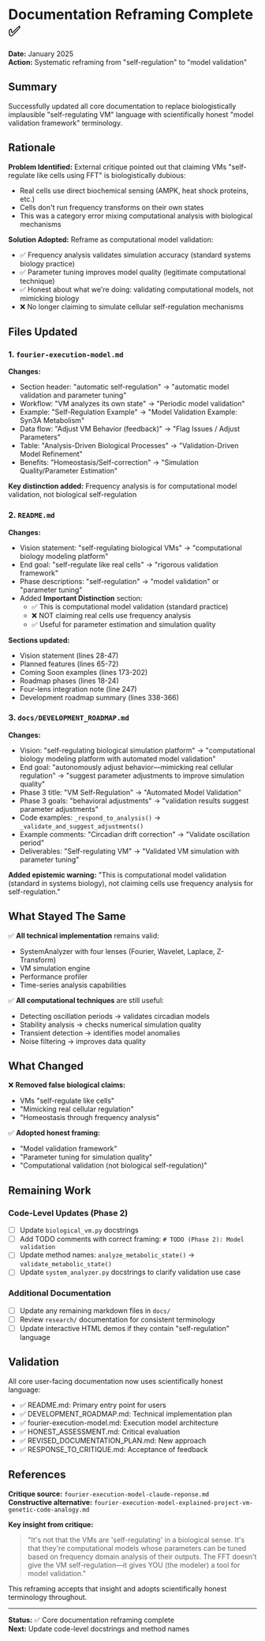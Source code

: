 # Documentation Reframing Complete ✅

**Date:** January 2025  
**Action:** Systematic reframing from "self-regulation" to "model validation"

## Summary

Successfully updated all core documentation to replace biologistically implausible "self-regulating VM" language with scientifically honest "model validation framework" terminology.

## Rationale

**Problem Identified:** External critique pointed out that claiming VMs "self-regulate like cells using FFT" is biologistically dubious:
- Real cells use direct biochemical sensing (AMPK, heat shock proteins, etc.)
- Cells don't run frequency transforms on their own states
- This was a category error mixing computational analysis with biological mechanisms

**Solution Adopted:** Reframe as computational model validation:
- ✅ Frequency analysis validates simulation accuracy (standard systems biology practice)
- ✅ Parameter tuning improves model quality (legitimate computational technique)
- ✅ Honest about what we're doing: validating computational models, not mimicking biology
- ❌ No longer claiming to simulate cellular self-regulation mechanisms

## Files Updated

### 1. `fourier-execution-model.md`
**Changes:**
- Section header: "automatic self-regulation" → "automatic model validation and parameter tuning"
- Workflow: "VM analyzes its own state" → "Periodic model validation"
- Example: "Self-Regulation Example" → "Model Validation Example: Syn3A Metabolism"
- Data flow: "Adjust VM Behavior (feedback)" → "Flag Issues / Adjust Parameters"
- Table: "Analysis-Driven Biological Processes" → "Validation-Driven Model Refinement"
- Benefits: "Homeostasis/Self-correction" → "Simulation Quality/Parameter Estimation"

**Key distinction added:** Frequency analysis is for computational model validation, not biological self-regulation

### 2. `README.md`
**Changes:**
- Vision statement: "self-regulating biological VMs" → "computational biology modeling platform"
- End goal: "self-regulate like real cells" → "rigorous validation framework"
- Phase descriptions: "self-regulation" → "model validation" or "parameter tuning"
- Added **Important Distinction** section:
  - ✅ This is computational model validation (standard practice)
  - ❌ NOT claiming real cells use frequency analysis
  - ✅ Useful for parameter estimation and simulation quality

**Sections updated:**
- Vision statement (lines 28-47)
- Planned features (lines 65-72)
- Coming Soon examples (lines 173-202)
- Roadmap phases (lines 18-24)
- Four-lens integration note (line 247)
- Development roadmap summary (lines 338-366)

### 3. `docs/DEVELOPMENT_ROADMAP.md`
**Changes:**
- Vision: "self-regulating biological simulation platform" → "computational biology modeling platform with automated model validation"
- End goal: "autonomously adjust behavior—mimicking real cellular regulation" → "suggest parameter adjustments to improve simulation quality"
- Phase 3 title: "VM Self-Regulation" → "Automated Model Validation"
- Phase 3 goals: "behavioral adjustments" → "validation results suggest parameter adjustments"
- Code examples: `_respond_to_analysis()` → `_validate_and_suggest_adjustments()`
- Example comments: "Circadian drift correction" → "Validate oscillation period"
- Deliverables: "Self-regulating VM" → "Validated VM simulation with parameter tuning"

**Added epistemic warning:** "This is computational model validation (standard in systems biology), not claiming cells use frequency analysis for self-regulation."

## What Stayed The Same

✅ **All technical implementation** remains valid:
- SystemAnalyzer with four lenses (Fourier, Wavelet, Laplace, Z-Transform)
- VM simulation engine
- Performance profiler
- Time-series analysis capabilities

✅ **All computational techniques** are still useful:
- Detecting oscillation periods → validates circadian models
- Stability analysis → checks numerical simulation quality
- Transient detection → identifies model anomalies
- Noise filtering → improves data quality

## What Changed

❌ **Removed false biological claims:**
- VMs "self-regulate like cells"
- "Mimicking real cellular regulation"
- "Homeostasis through frequency analysis"

✅ **Adopted honest framing:**
- "Model validation framework"
- "Parameter tuning for simulation quality"
- "Computational validation (not biological self-regulation)"

## Remaining Work

### Code-Level Updates (Phase 2)
- [ ] Update `biological_vm.py` docstrings
- [ ] Add TODO comments with correct framing: `# TODO (Phase 2): Model validation`
- [ ] Update method names: `analyze_metabolic_state()` → `validate_metabolic_state()`
- [ ] Update `system_analyzer.py` docstrings to clarify validation use case

### Additional Documentation
- [ ] Update any remaining markdown files in `docs/`
- [ ] Review `research/` documentation for consistent terminology
- [ ] Update interactive HTML demos if they contain "self-regulation" language

## Validation

All core user-facing documentation now uses scientifically honest language:
- ✅ README.md: Primary entry point for users
- ✅ DEVELOPMENT_ROADMAP.md: Technical implementation plan
- ✅ fourier-execution-model.md: Execution model architecture
- ✅ HONEST_ASSESSMENT.md: Critical evaluation
- ✅ REVISED_DOCUMENTATION_PLAN.md: New approach
- ✅ RESPONSE_TO_CRITIQUE.md: Acceptance of feedback

## References

**Critique source:** `fourier-execution-model-claude-reponse.md`  
**Constructive alternative:** `fourier-execution-model-explained-project-vm-genetic-code-analogy.md`

**Key insight from critique:**
> "It's not that the VMs are 'self-regulating' in a biological sense. It's that they're computational models whose parameters can be tuned based on frequency domain analysis of their outputs. The FFT doesn't give the VM self-regulation—it gives YOU (the modeler) a tool for model validation."

This reframing accepts that insight and adopts scientifically honest terminology throughout.

---

**Status:** ✅ Core documentation reframing complete  
**Next:** Update code-level docstrings and method names
